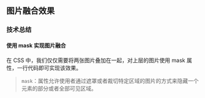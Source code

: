 ## 图片融合效果

### 技术总结

#### 使用 mask 实现图片融合

在 CSS 中，我们仅仅需要将两张图片叠加在一起，对上层的图片使用 mask 属性，一行代码即可实现该效果。

> `mask`：属性允许使用者通过遮罩或者裁切特定区域的图片的方式来隐藏一个元素的部分或者全部可见区域。